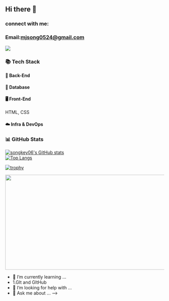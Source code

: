 ## Hi there 👋

### connect with me:
### Email:mjsong0524@gmail.com


<!--
**songkey06/songkey06** is a ✨ _special_ ✨ repository because its `README.md` (this file) appears on your GitHub profile.

<!-- 방문자 수 + 팔로워 수 -->
![](https://img.shields.io/github/followers/songkey06?style=social)

### 📚 Tech Stack

#### 🧠 Back-End

#### 💾 Database

#### 🖥️ Front-End
HTML, CSS
#### ☁️ Infra & DevOps

### 📊 GitHub Stats
[![songkey06's GitHub stats](https://github-readme-stats.vercel.app/api?username=songkey06&show_icons=true&hide=contribs,issues&theme=tokyonight)](https://github.com/anuraghazra/github-readme-stats)  
[![Top Langs](https://github-readme-stats.vercel.app/api/top-langs/?username=songkey06&layout=compact)](https://github.com/anuraghazra/github-readme-stats)

[![trophy](https://github-profile-trophy.vercel.app/?username=songkey06&theme=tokyonight&margin-w=10&row=1)](https://github.com/ryo-ma/github-profile-trophy)

<a href="https://www.gitanimals.org/en_US?utm_medium=image&utm_source=songkey06&utm_content=farm">
<img
  src="https://render.gitanimals.org/farms/songkey06"
  width="600"
  height="300"
/>
</a>

- 🌱 I’m currently learning ...
- 1.GIt and GItHub
- 🤔 I’m looking for help with ...
- 💬 Ask me about ...
-->
